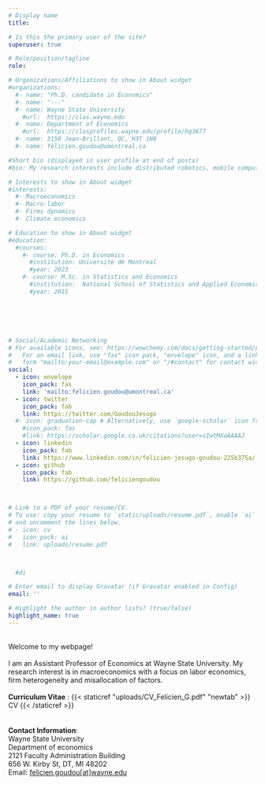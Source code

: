 ```yaml
---
# Display name
title:

# Is this the primary user of the site?
superuser: true

# Role/position/tagline
role:

# Organizations/Affiliations to show in About widget
#organizations:
  #- name: "Ph.D. candidate in Economics"
  #- name: "---"
  #- name: Wayne State University
    #url:  https://clas.wayne.edu
  #- name: Department of Economics
    #url:  https://clasprofiles.wayne.edu/profile/hq3677
  #- name: 3150 Jean-Brillant, QC, H3T 1N8
  #- name: felicien.goudou@umontreal.ca

#Short bio (displayed in user profile at end of posts)
#bio: My research interests include distributed robotics, mobile computing and programmable matter.

# Interests to show in About widget
#interests:
  #- Macroeconomics
  #- Macro-labor
  #- Firms dynamics
  #- Climate economics

# Education to show in About widget
#education:
  #courses:
    #- course: Ph.D. in Economics
      #institution: Université de Montreal
      #year: 2023
    #- course: M.Sc. in Statistics and Economics
      #institution:  National School of Statistics and Applied Economics, ENSEA-Abidjan
      #year: 2015






# Social/Academic Networking
# For available icons, see: https://wowchemy.com/docs/getting-started/page-builder/#icons
#   For an email link, use "fas" icon pack, "envelope" icon, and a link in the
#   form "mailto:your-email@example.com" or "/#contact" for contact widget.
social:
  - icon: envelope
    icon_pack: fas
    link: 'mailto:felicien.goudou@umontreal.ca'
  - icon: twitter
    icon_pack: fab
    link: https://twitter.com/GoudouJesugo
  #- icon: graduation-cap # Alternatively, use `google-scholar` icon from `ai` icon pack
    #icon_pack: fas
    #link: https://scholar.google.co.uk/citations?user=sIwtMXoAAAAJ
  - icon: linkedin
    icon_pack: fab
    link: https://www.linkedin.com/in/felicien-jesugo-goudou-225b375a/
  - icon: github
    icon_pack: fab
    link: https://github.com/feliciengoudou



# Link to a PDF of your resume/CV.
# To use: copy your resume to `static/uploads/resume.pdf`, enable `ai` icons in `params.toml`,
# and uncomment the lines below.
# - icon: cv
#   icon_pack: ai
#   link: uploads/resume.pdf



  #di

# Enter email to display Gravatar (if Gravatar enabled in Config)
email: ''

# Highlight the author in author lists? (true/false)
highlight_name: true
---
```


<!-- Nelson Bighetti is a professor of artificial intelligence at the Stanford AI Lab. His research interests include distributed robotics, mobile computing and programmable matter. He leads the Robotic Neurobiology group, which develops self-reconfiguring robots, systems of self-organizing robots, and mobile sensor networks. -->


\
Welcome to my webpage!
\
\
I am an Assistant Professor of Economics  at Wayne State University. My research interest is in macroeconomics with a focus on labor economics, firm heterogeneity and misallocation of factors.
\
\
**Curriculum Vitae** : {{< staticref "uploads/CV_Felicien_G.pdf" "newtab" >}} CV {{< /staticref >}}
\
\
\
**Contact Information**:
\
Wayne State University
\
Department of economics
\
2121 Faculty Administration Building
\
656 W. Kirby St, DT, MI 48202
\
Email: [felicien.goudou[at]wayne.edu](mailto:felicien.goudou@wayne.edu)
